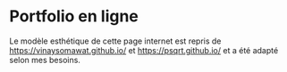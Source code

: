# Portfolio en ligne

Le modèle esthétique de cette page internet est repris de https://vinaysomawat.github.io/ et https://psqrt.github.io/ et a été adapté selon
mes besoins.
